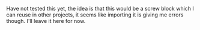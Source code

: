 Have not tested this yet, the idea is that this would be a screw block which I can
reuse in other projects, it seems like importing it is giving me errors though.
I'll leave it here for now.